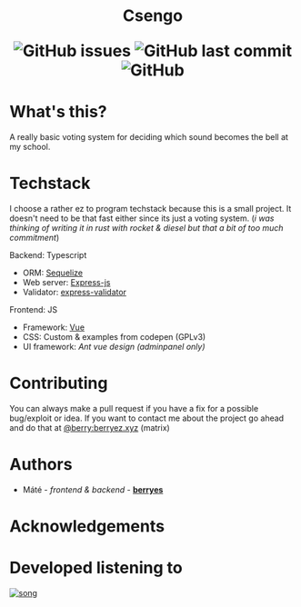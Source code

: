 

<h1 align="center"> Csengo 

<br>

 ![GitHub issues](https://img.shields.io/github/issues/berryes/csengo?color=%23BF1363&style=for-the-badge) ![GitHub last commit](https://img.shields.io/github/last-commit/berryes/csengo?color=%23BF1363&logoColor=%23BF1363&style=for-the-badge) ![GitHub](https://img.shields.io/github/license/berryes/csengo?color=%23BF1363&logoColor=%23BF1363&style=for-the-badge)
</h1>

# What's this?
A really basic voting system for deciding which sound becomes the bell at my school.

# Techstack
I choose a rather ez to program techstack because this is a small project. It doesn't need to be that fast either since its just a voting system. (*i was thinking of writing it in rust with rocket & diesel but that a bit of too much commitment*)

Backend: Typescript
- ORM: [Sequelize](https://sequelize.org/)
- Web server: [Express-js](https://expressjs.com/)
- Validator: [express-validator](https://express-validator.github.io/docs)

Frontend: JS
- Framework: [Vue](https://vuejs.org/)
- CSS: Custom & examples from codepen (GPLv3)
- UI framework: *Ant vue design (adminpanel only)*

# Contributing
You can always make a pull request if you have a fix for a possible bug/exploit or idea.
If you want to contact me about the project go ahead and do that at 
[@berry:berryez.xyz](https://matrix.to/#/@berry:berryez.xyz) (matrix)

# Authors 
- Máté - *frontend & backend* - [**berryes**](https://matrix.to/#/@berry:berryez.xyz)

# Acknowledgements


# Developed listening to 
[![song](https://github.com/berryes/csengo/blob/main/assets/view.svg?raw=true)](https://open.spotify.com/track/2G0c5XvospcOSyA3t1W2X2?si=67f3ee577ce74012)